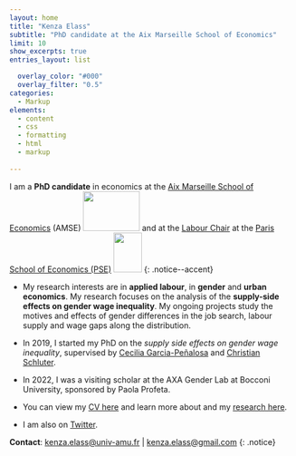 ```yaml
---
layout: home
title: "Kenza Elass"
subtitle: "PhD candidate at the Aix Marseille School of Economics"
limit: 10
show_excerpts: true
entries_layout: list

  overlay_color: "#000"
  overlay_filter: "0.5"
categories:
  - Markup
elements:
  - content
  - css
  - formatting
  - html
  - markup  
  
---
```


 I am a **PhD candidate** in economics at the [Aix Marseille School of Economics](https://www.amse-aixmarseille.fr/en/members/elass) (AMSE)  <img src="https://user-images.githubusercontent.com/47663697/204860013-a02021b6-32d1-4e85-8696-f0c746508ed3.png" width="100" height="70">   and at the [Labour Chair](https://www.parisschoolofeconomics.eu/fr/programme-partenarial/chaires/chaire-travail/) at the [Paris School of Economics (PSE)](https://www.parisschoolofeconomics.eu/fr/programme-partenarial/chaires/chaire-travail/doctorants/) <img src="https://user-images.githubusercontent.com/47663697/204859845-4e7ee211-1020-4452-93ae-98c7c5ed9d2d.png" width="50" height="70"> 
{: .notice--accent}

* My research interests are in **applied labour**, in **gender** and **urban economics**. My research focuses on the analysis of the **supply-side effects on gender wage inequality**. My ongoing projects study the motives and effects of gender differences in the job search, labour supply and wage gaps along the distribution.

* In 2019, I started my PhD on the <i>supply side effects on gender wage inequality</i>, supervised by [Cecilia Garcia-Peñalosa](https://sites.google.com/view/ceciliagarciapenalosa) and [Christian Schluter](https://christianschluter.github.io/).

* In 2022, I was a visiting scholar at the AXA Gender Lab at Bocconi University, sponsored by Paola Profeta.

* You can view my [CV here](https://elasskenza.github.io/website/cv/) and learn more about and my [research here](https://elasskenza.github.io/website/research/).

* I am also on [Twitter](https://twitter.com/ElassKenza).

<i class="fa fa-envelope"></i> **Contact**: kenza.elass@univ-amu.fr | kenza.elass@gmail.com 
{: .notice}
